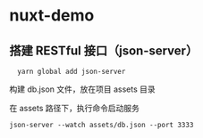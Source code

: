 # nuxt-demo

## 搭建 RESTful 接口（json-server）

```
  yarn global add json-server
```

构建 db.json 文件，放在项目 assets 目录

在 assets 路径下，执行命令启动服务

```shell
json-server --watch assets/db.json --port 3333
```
